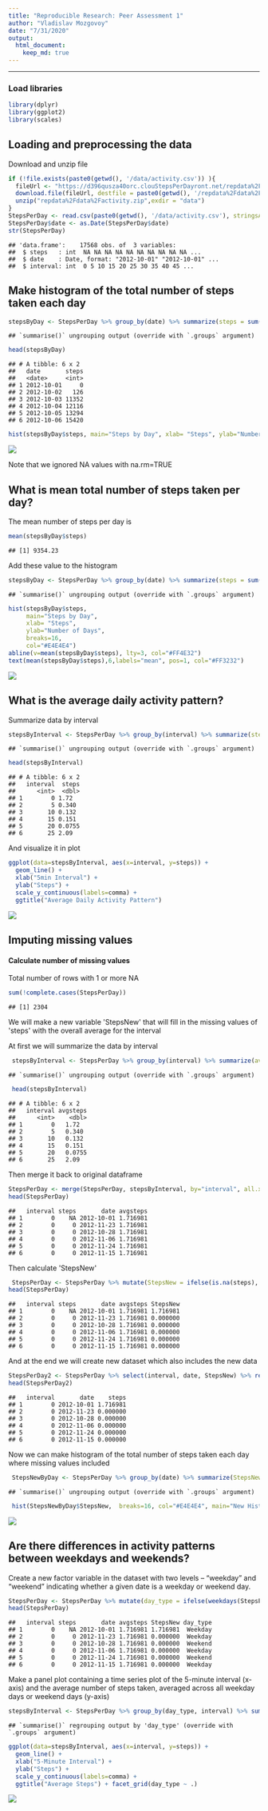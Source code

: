 ```yaml
---
title: "Reproducible Research: Peer Assessment 1"
author: "Vladislav Mozgovoy"
date: "7/31/2020"
output: 
  html_document:
    keep_md: true
---
```



---

### Load libraries

```r
library(dplyr)
library(ggplot2)
library(scales)   
```


## Loading and preprocessing the data
Download and unzip file


```r
if (!file.exists(paste0(getwd(), '/data/activity.csv')) ){
  fileUrl <- "https://d396qusza40orc.clouStepsPerDayront.net/repdata%2Fdata%2Factivity.zip"
  download.file(fileUrl, destfile = paste0(getwd(), '/repdata%2Fdata%2Factivity.zip'))
  unzip("repdata%2Fdata%2Factivity.zip",exdir = "data")
}
StepsPerDay <- read.csv(paste0(getwd(), '/data/activity.csv'), stringsAsFactors = FALSE)
StepsPerDay$date <- as.Date(StepsPerDay$date)
str(StepsPerDay)
```

```
## 'data.frame':	17568 obs. of  3 variables:
##  $ steps   : int  NA NA NA NA NA NA NA NA NA NA ...
##  $ date    : Date, format: "2012-10-01" "2012-10-01" ...
##  $ interval: int  0 5 10 15 20 25 30 35 40 45 ...
```



## Make histogram of the total number of steps taken each day


```r
stepsByDay <- StepsPerDay %>% group_by(date) %>% summarize(steps = sum(steps, na.rm=TRUE))
```

```
## `summarise()` ungrouping output (override with `.groups` argument)
```

```r
head(stepsByDay)
```

```
## # A tibble: 6 x 2
##   date       steps
##   <date>     <int>
## 1 2012-10-01     0
## 2 2012-10-02   126
## 3 2012-10-03 11352
## 4 2012-10-04 12116
## 5 2012-10-05 13294
## 6 2012-10-06 15420
```

```r
hist(stepsByDay$steps, main="Steps by Day", xlab= "Steps", ylab="Number of Days", breaks=16, col="#E4E4E4")
```

![](PA1_template_files/figure-html/unnamed-chunk-3-1.png)<!-- -->

Note that we ignored NA values with na.rm=TRUE

## What is mean total number of steps taken per day?

The mean number of steps per day is

```r
mean(stepsByDay$steps)
```

```
## [1] 9354.23
```

Add these value to the histogram 


```r
stepsByDay <- StepsPerDay %>% group_by(date) %>% summarize(steps = sum(steps, na.rm=TRUE))
```

```
## `summarise()` ungrouping output (override with `.groups` argument)
```

```r
hist(stepsByDay$steps, 
     main="Steps by Day", 
     xlab= "Steps", 
     ylab="Number of Days",
     breaks=16, 
     col="#E4E4E4")
abline(v=mean(stepsByDay$steps), lty=3, col="#FF4E32")
text(mean(stepsByDay$steps),6,labels="mean", pos=1, col="#FF3232") 
```

![](PA1_template_files/figure-html/unnamed-chunk-5-1.png)<!-- -->



## What is the average daily activity pattern?

Summarize data by interval


```r
stepsByInterval <- StepsPerDay %>% group_by(interval) %>% summarize(steps = mean(steps, na.rm=TRUE))
```

```
## `summarise()` ungrouping output (override with `.groups` argument)
```

```r
head(stepsByInterval)
```

```
## # A tibble: 6 x 2
##   interval  steps
##      <int>  <dbl>
## 1        0 1.72  
## 2        5 0.340 
## 3       10 0.132 
## 4       15 0.151 
## 5       20 0.0755
## 6       25 2.09
```

And visualize it in plot


```r
ggplot(data=stepsByInterval, aes(x=interval, y=steps)) +
  geom_line() +
  xlab("5min Interval") +
  ylab("Steps") + 
  scale_y_continuous(labels=comma) + 
  ggtitle("Average Daily Activity Pattern")
```

![](PA1_template_files/figure-html/unnamed-chunk-7-1.png)<!-- -->



## Imputing missing values

#### Calculate number of missing values

Total number of rows with 1 or more NA

```r
sum(!complete.cases(StepsPerDay))
```

```
## [1] 2304
```

We will make a new variable 'StepsNew' that will fill in the missing values of 'steps' with the overall average for the interval

At first we will summarize the data by interval


```r
 stepsByInterval <- StepsPerDay %>% group_by(interval) %>% summarize(avgsteps = mean(steps, na.rm=TRUE)) %>% ungroup()
```

```
## `summarise()` ungrouping output (override with `.groups` argument)
```

```r
 head(stepsByInterval)
```

```
## # A tibble: 6 x 2
##   interval avgsteps
##      <int>    <dbl>
## 1        0   1.72  
## 2        5   0.340 
## 3       10   0.132 
## 4       15   0.151 
## 5       20   0.0755
## 6       25   2.09
```

Then merge it back to original dataframe


```r
StepsPerDay <- merge(StepsPerDay, stepsByInterval, by="interval", all.x = TRUE)
head(StepsPerDay)
```

```
##   interval steps       date avgsteps
## 1        0    NA 2012-10-01 1.716981
## 2        0     0 2012-11-23 1.716981
## 3        0     0 2012-10-28 1.716981
## 4        0     0 2012-11-06 1.716981
## 5        0     0 2012-11-24 1.716981
## 6        0     0 2012-11-15 1.716981
```

Then calculate 'StepsNew'


```r
 StepsPerDay <- StepsPerDay %>% mutate(StepsNew = ifelse(is.na(steps), avgsteps, steps))  
head(StepsPerDay)
```

```
##   interval steps       date avgsteps StepsNew
## 1        0    NA 2012-10-01 1.716981 1.716981
## 2        0     0 2012-11-23 1.716981 0.000000
## 3        0     0 2012-10-28 1.716981 0.000000
## 4        0     0 2012-11-06 1.716981 0.000000
## 5        0     0 2012-11-24 1.716981 0.000000
## 6        0     0 2012-11-15 1.716981 0.000000
```

And at the end we will create new dataset which also includes the new data


```r
StepsPerDay2 <- StepsPerDay %>% select(interval, date, StepsNew) %>% rename(steps = StepsNew)
head(StepsPerDay2)
```

```
##   interval       date    steps
## 1        0 2012-10-01 1.716981
## 2        0 2012-11-23 0.000000
## 3        0 2012-10-28 0.000000
## 4        0 2012-11-06 0.000000
## 5        0 2012-11-24 0.000000
## 6        0 2012-11-15 0.000000
```

Now we can make histogram of the total number of steps taken each day where missing values included


```r
 StepsNewByDay <- StepsPerDay %>% group_by(date) %>% summarize(StepsNew = sum(StepsNew, na.rm=TRUE))
```

```
## `summarise()` ungrouping output (override with `.groups` argument)
```

```r
 hist(StepsNewByDay$StepsNew,  breaks=16, col="#E4E4E4", main="New Histogram of Steps by Day", xlab= "Steps By Day", ylab="Number of Days")
```

![](PA1_template_files/figure-html/unnamed-chunk-13-1.png)<!-- -->

## Are there differences in activity patterns between weekdays and weekends?

Create a new factor variable in the dataset with two levels – “weekday” and “weekend” indicating whether a given date is a weekday or weekend day.


```r
StepsPerDay <- StepsPerDay %>% mutate(day_type = ifelse(weekdays(StepsPerDay$date) %in% c("Saturday", "Sunday"), "Weekend", "Weekday"))
head(StepsPerDay)
```

```
##   interval steps       date avgsteps StepsNew day_type
## 1        0    NA 2012-10-01 1.716981 1.716981  Weekday
## 2        0     0 2012-11-23 1.716981 0.000000  Weekday
## 3        0     0 2012-10-28 1.716981 0.000000  Weekend
## 4        0     0 2012-11-06 1.716981 0.000000  Weekday
## 5        0     0 2012-11-24 1.716981 0.000000  Weekend
## 6        0     0 2012-11-15 1.716981 0.000000  Weekday
```

Make a panel plot containing a time series plot of the 5-minute interval (x-axis) and the average number of steps taken, averaged across all weekday days or weekend days (y-axis)


```r
stepsByInterval <- StepsPerDay %>% group_by(day_type, interval) %>% summarize(steps = mean(steps, na.rm=TRUE)) %>% ungroup()
```

```
## `summarise()` regrouping output by 'day_type' (override with `.groups` argument)
```

```r
ggplot(data=stepsByInterval, aes(x=interval, y=steps)) +
  geom_line() +
  xlab("5-Minute Interval") +
  ylab("Steps") + 
  scale_y_continuous(labels=comma) + 
  ggtitle("Average Steps") + facet_grid(day_type ~ .)
```

![](PA1_template_files/figure-html/unnamed-chunk-15-1.png)<!-- -->
